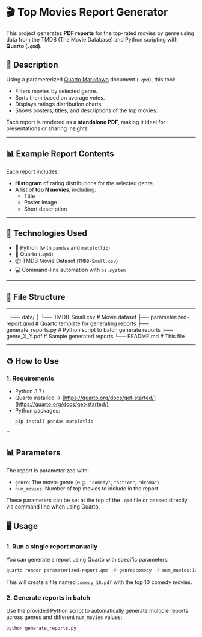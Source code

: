 # 🎬 Top Movies Report Generator

This project generates **PDF reports** for the top-rated movies by genre using data from the TMDB (The Movie Database) and Python scripting with **Quarto (`.qmd`)**.

## 📄 Description

Using a parameterized [Quarto Markdown](https://quarto.org/) document (`.qmd`), this tool:
- Filters movies by selected genre.
- Sorts them based on average votes.
- Displays ratings distribution charts.
- Shows posters, titles, and descriptions of the top movies.

Each report is rendered as a **standalone PDF**, making it ideal for presentations or sharing insights.

---

## 📊 Example Report Contents

Each report includes:
- **Histogram** of rating distributions for the selected genre.
- A list of **top N movies**, including:
  - Title
  - Poster image
  - Short description

---

## 🧠 Technologies Used

- 🐍 Python (with `pandas` and `matplotlib`)
- 📄 Quarto (`.qmd`)
- 📦 TMDB Movie Dataset (`TMDB-Small.csv`)
- 💻 Command-line automation with `os.system`

---

## 📁 File Structure
---
.
├── data/
│   └── TMDB-Small.csv               # Movie dataset
├── parameterized-report.qmd         # Quarto template for generating reports
├── generate_reports.py              # Python script to batch generate reports
├── genre_X_Y.pdf                    # Sample generated reports
└── README.md                        # This file

---

## ⚙️ How to Use

### 1. Requirements

- Python 3.7+
- Quarto installed → [https://quarto.org/docs/get-started/](https://quarto.org/docs/get-started/)
- Python packages:
  ```bash
  pip install pandas matplotlib
``
  ## 📊 Parameters

The report is parameterized with:

- `genre`: The movie genre (e.g., `"comedy"`, `"action"`, `"drama"`)
- `num_movies`: Number of top movies to include in the report

These parameters can be set at the top of the `.qmd` file or passed directly via command line when using Quarto.

## 🖥️ Usage

### 1. Run a single report manually

You can generate a report using Quarto with specific parameters:

```bash
quarto render parameterized-report.qmd -P genre:comedy -P num_movies:10 --output comedy_10.pdf
```

This will create a file named `comedy_10.pdf` with the top 10 comedy movies.

### 2. Generate reports in batch

Use the provided Python script to automatically generate multiple reports across genres and different `num_movies` values:

```bash
python generate_reports.py

